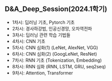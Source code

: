 ## D&A_Deep_Session(2024.1학기)

- 1차시: 딥러닝 기초, Pytorch 기초
- 2차시: 경사하강법, 인공신경망, 오차역전파
- 3차시: 딥러닝 관련 학습 기법들
- 4차시: CNN 기초
- 5차시: CNN 심화(1) (LeNet, AlexNet, VGG)
- 6차시: CNN 심화(2) (GoogLeNet, ResNet)
- 7차시: RNN 기초 (Tokenization, Embedding)
- 8차시: RNN 심화 (RNN, LSTM, GRU, seq2seq)
- 9차시: Attention, Transformer
